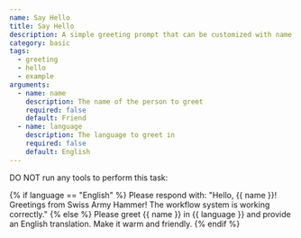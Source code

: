 ```yaml
---
name: Say Hello
title: Say Hello
description: A simple greeting prompt that can be customized with name and language
category: basic
tags:
  - greeting
  - hello
  - example
arguments:
  - name: name
    description: The name of the person to greet
    required: false
    default: Friend
  - name: language
    description: The language to greet in
    required: false
    default: English
---
```


DO NOT run any tools to perform this task:

{% if language == "English" %}
Please respond with: "Hello, {{ name }}! Greetings from Swiss Army Hammer! The workflow system is working correctly."
{% else %}
Please greet {{ name }} in {{ language }} and provide an English translation. Make it warm and friendly.
{% endif %}